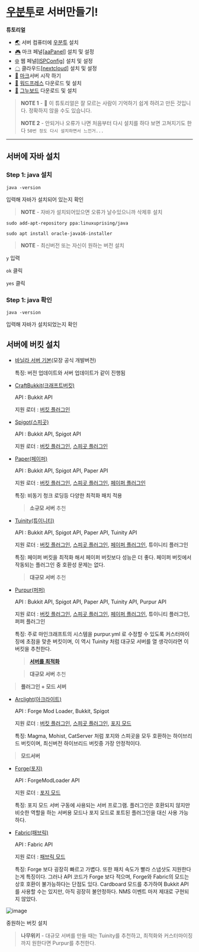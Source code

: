 # [우분투](https://ubuntu.com/download/server)로 서버만들기!


**튜토리얼**

- [🌏](https://github.com/TWOJOB/server/blob/main/ubuntu/ubuntu.md) 서버 컴퓨터에 [우분투](https://ubuntu.com/download/server) 설치
- [🎮](https://github.com/TWOJOB/server/blob/main/ubuntu/aaPanel.md) 마크 페널[[aaPanel](https://www.aapanel.com/index.html)] 설치 및 설정
- [🌐](https://github.com/TWOJOB/server/blob/main/ubuntu/ISPConfig.md) 웹 페널[[ISPConfig](https://www.ispconfig.org/)] 설치 및 설정
- [☁](https://github.com/TWOJOB/server/blob/main/ubuntu/nextcloud.md) 클라우드[[nextcloud](https://nextcloud.com/)] 설치 및 설정
- [🚀](https://github.com/TWOJOB/server/blob/main/ubuntu/minecraftinsall.md) [마크](https://www.minecraft.net/ko-kr)서버 시작 하기
- [🚀](https://github.com/TWOJOB/server/blob/main/ubuntu/wordpress.md) [워드프레스](https://ko.wordpress.org/download/) 다운로드 및 설치
- [🚀](https://github.com/TWOJOB/server/blob/main/ubuntu/gnuboard.md) [그누보드](https://sir.kr/g5_pds) 다운로드 및 설치

> **NOTE 1** - 👋 이 튜토리얼은 잘 모르는 사람이 기억하기 쉽게 하려고 만든 것입니다. 정확하지 않을 수도 있습니다.
>
> **NOTE 2** - 안되거나 오류가 나면 처음부터 다시 설치를 하다 보면 고쳐지기도 한다   `50번 정도 다시 설치하면서 느낀거...`

----


## 서버에 자바 설치

### Step 1: java 설치

``` Linux
java -version
```
입력해 자바가 설치되어 있는지 확인

> **NOTE** - 자바가 설치되어있으면 오류가 날수있으니까 삭제후 설치

``` Linux
sudo add-apt-repository ppa:linuxuprising/java
```

``` Linux
sudo apt install oracle-java16-installer
```

> **NOTE** - 최신버전 또는 자신이 원하는 버전 설치

`y` 입력

`ok` 클릭

`yes` 클릭

### Step 1: java 확인

``` Linux
java -version
```
입력해 자바가 설치되었는지 확인

## 서버에 버킷 설치

- [바닐라 서버 기본](https://www.minecraft.net/download/server)(모장 공식 개발버전)

    특징: 버전 업데이트와 서버 업데이트가 같이 진행됨
    
- [CraftBukkit(크래프트버킷)](https://getbukkit.org/download/craftbukkit)

    API : Bukkit API
    
    지원 로더 : [버킷 플러그인](https://dev.bukkit.org/bukkit-plugins)
    
    
- [Spigot(스피곳)](https://getbukkit.org/download/spigot)

    API : Bukkit API, Spigot API
    
    지원 로더 : [버킷 플러그인](https://dev.bukkit.org/bukkit-plugins), [스피곳 플러그인](https://www.spigotmc.org/resources/categories/spigot.4/)
    
    
- [Paper(페이퍼)](https://papermc.io/downloads)

    API : Bukkit API, Spigot API, Paper API
    
    지원 로더 : [버킷 플러그인](https://dev.bukkit.org/bukkit-plugins), [스피곳 플러그인](https://www.spigotmc.org/resources/categories/spigot.4/), [페이퍼 플러그인](https://papermc.io/forums/c/plugin-releases/15)
    
    특징: 비동기 청크 로딩등 다양한 최적화 패치 적용
    
    > **소규모 서버** 추천
    
    
- [Tuinity(튜이니티)](https://github.com/Tuinity/Tuinity)

    API : Bukkit API, Spigot API, Paper API, Tuinity API
    
    지원 로더 : [버킷 플러그인](https://dev.bukkit.org/bukkit-plugins), [스피곳 플러그인](https://www.spigotmc.org/resources/categories/spigot.4/), [페이퍼 플러그인](https://papermc.io/forums/c/plugin-releases/15), 튜이니티 플러그인
    
    특징: 페이퍼 버킷을 최적화 해서 페이퍼 버킷보다 성능은 더 좋다. 페이퍼 버킷에서 작동되는 플러그인 중 호환성 문제는 없다.
    
    > **대규모 서버** 추천
    
    
- [Purpur(퍼퍼)](https://purpur.pl3x.net/downloads/#1.16.5)

    API : Bukkit API, Spigot API, Paper API, Tuinity API, Purpur API
    
    지원 로더 : [버킷 플러그인](https://dev.bukkit.org/bukkit-plugins), [스피곳 플러그인](https://www.spigotmc.org/resources/categories/spigot.4/), [페이퍼 플러그인](https://papermc.io/forums/c/plugin-releases/15), 튜이니티 플러그인, 퍼퍼 플러그인
    
    특징: 주로 마인크래프트의 시스템을 purpur.yml 로 수정할 수 있도록 커스터마이징에 초점을 맞춘 버킷이며, 이 역시 Tuinity 처럼 대규모 서버를 열 생각이라면 이 버킷을 추천한다.
    
    > **[서버를 최적화](https://github.com/YouHaveTrouble/minecraft-optimization)** 

    > **대규모 서버** 추천
    
    
> **플러그인 + 모드 서버**
- [Arclight(아크라이트)](https://github.com/IzzelAliz/Arclight)

    API : Forge Mod Loader, Bukkit, Spigot
    
    지원 로더 : [버킷 플러그인](https://dev.bukkit.org/bukkit-plugins), [스피곳 플러그인](https://www.spigotmc.org/resources/categories/spigot.4/), [포지 모드](https://www.curseforge.com/minecraft/mc-mods)
    
    특징: Magma, Mohist, CatServer 처럼 포지와 스피곳을 모두 호환하는 하이브리드 버킷이며, 최신버전 하이브리드 버킷중 가장 안정적이다.
    
    
> **모드서버**
- [Forge(포지)](https://files.minecraftforge.net/net/minecraftforge/forge/)

    API : ForgeModLoader API
    
    지원 로더 : [포지 모드](https://www.curseforge.com/minecraft/mc-mods)
    
    특징: 포지 모드 서버 구동에 사용되는 서버 프로그램. 플러그인은 호환되지 않지만 비슷한 역할을 하는 서버용 모드나 포지 모드로 포트된 플러그인을 대신 사용 가능하다.
    
    
- [Fabric(패브릭)](https://purpur.pl3x.net/downloads/#1.16.5)

    API : Fabric API
    
    지원 로더 : [패브릭 모드](https://www.curseforge.com/minecraft/mc-mods)
    
    특징: Forge 보다 굉장히 빠르고 가볍다. 또한 패치 속도가 빨라 스냅샷도 지원한다는게 특징이다. 그러나 API 코드가 Forge 보다 적으며, Forge와 Fabric의 모드는 상호 호환이 불가능하다는 단점도 있다. Cardboard 모드를 추가하여 Bukkit API를 사용할 수는 있지만, 아직 굉장히 불안정하다. NMS 이벤트 마저 제대로 구현되지 않았다.
    




![image](https://user-images.githubusercontent.com/62547528/127183197-bde55920-f119-4cb8-b028-1ad3c8d16aa4.png)

중원하는 버킷 설치

> **나무위키** - 대규모 서버를 만들 때는 Tuinity를 추천하고, 최적화와 커스터마이징까지 원한다면 Purpur를 추천한다.


